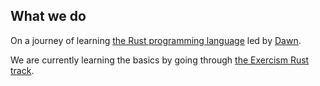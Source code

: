## What we do

On a journey of learning [the Rust programming language](https://rustlang.org) led by [Dawn](https://twitter.com/mightyiam).

We are currently learning the basics by going through [the Exercism Rust track](https://exercism.org/tracks/rust).

